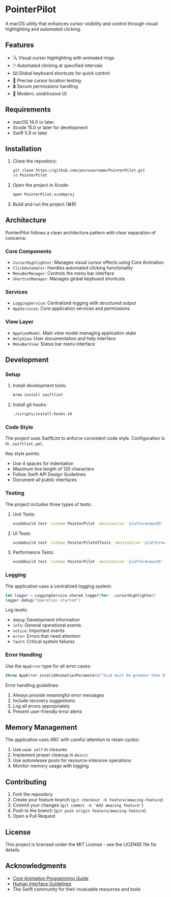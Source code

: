 # PointerPilot

A macOS utility that enhances cursor visibility and control through visual highlighting and automated clicking.

## Features

- 🔍 Visual cursor highlighting with animated rings
- 🖱️ Automated clicking at specified intervals
- ⌨️ Global keyboard shortcuts for quick control
- 🎯 Precise cursor location testing
- 🔒 Secure permissions handling
- 🎨 Modern, unobtrusive UI

## Requirements

- macOS 14.0 or later
- Xcode 15.0 or later for development
- Swift 5.9 or later

## Installation

1. Clone the repository:
   ```bash
   git clone https://github.com/yourusername/PointerPilot.git
   cd PointerPilot
   ```

2. Open the project in Xcode:
   ```bash
   open PointerPilot.xcodeproj
   ```

3. Build and run the project (⌘R)

## Architecture

PointerPilot follows a clean architecture pattern with clear separation of concerns:

### Core Components

- `CursorHighlighter`: Manages visual cursor effects using Core Animation
- `ClickAutomator`: Handles automated clicking functionality
- `MenuBarManager`: Controls the menu bar interface
- `ShortcutManager`: Manages global keyboard shortcuts

### Services

- `LoggingService`: Centralized logging with structured output
- `AppServices`: Core application services and permissions

### View Layer

- `AppViewModel`: Main view model managing application state
- `HelpView`: User documentation and help interface
- `MenuBarView`: Status bar menu interface

## Development

### Setup

1. Install development tools:
   ```bash
   brew install swiftlint
   ```

2. Install git hooks:
   ```bash
   ./scripts/install-hooks.sh
   ```

### Code Style

The project uses SwiftLint to enforce consistent code style. Configuration is in `.swiftlint.yml`.

Key style points:
- Use 4 spaces for indentation
- Maximum line length of 120 characters
- Follow Swift API Design Guidelines
- Document all public interfaces

### Testing

The project includes three types of tests:

1. Unit Tests:
   ```bash
   xcodebuild test -scheme PointerPilot -destination 'platform=macOS'
   ```

2. UI Tests:
   ```bash
   xcodebuild test -scheme PointerPilotUITests -destination 'platform=macOS'
   ```

3. Performance Tests:
   ```bash
   xcodebuild test -scheme PointerPilot -destination 'platform=macOS' -only-testing:PointerPilotTests/PerformanceTests
   ```

### Logging

The application uses a centralized logging system:

```swift
let logger = LoggingService.shared.logger(for: .cursorHighlighter)
logger.debug("Operation started")
```

Log levels:
- `debug`: Development information
- `info`: General operational events
- `notice`: Important events
- `error`: Errors that need attention
- `fault`: Critical system failures

### Error Handling

Use the `AppError` type for all error cases:

```swift
throw AppError.invalidAnimationParameters("Size must be greater than 0")
```

Error handling guidelines:
1. Always provide meaningful error messages
2. Include recovery suggestions
3. Log all errors appropriately
4. Present user-friendly error alerts

## Memory Management

The application uses ARC with careful attention to retain cycles:

1. Use `weak self` in closures
2. Implement proper cleanup in `deinit`
3. Use autorelease pools for resource-intensive operations
4. Monitor memory usage with logging

## Contributing

1. Fork the repository
2. Create your feature branch (`git checkout -b feature/amazing-feature`)
3. Commit your changes (`git commit -m 'Add amazing feature'`)
4. Push to the branch (`git push origin feature/amazing-feature`)
5. Open a Pull Request

## License

This project is licensed under the MIT License - see the LICENSE file for details.

## Acknowledgments

- [Core Animation Programming Guide](https://developer.apple.com/library/archive/documentation/Cocoa/Conceptual/CoreAnimation_guide/Introduction/Introduction.html)
- [Human Interface Guidelines](https://developer.apple.com/design/human-interface-guidelines/macos/overview/themes/)
- The Swift community for their invaluable resources and tools 